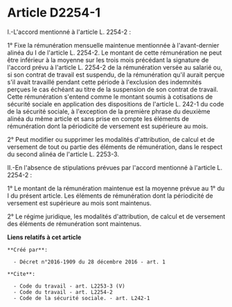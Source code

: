 # Article D2254-1

I.-L'accord mentionné à l'article L. 2254-2 : 

1° Fixe la rémunération mensuelle maintenue mentionnée à l'avant-dernier alinéa du I de l'article L. 2254-2. Le montant de
cette rémunération ne peut être inférieur à la moyenne sur les trois mois précédant la signature de l'accord prévu à
l'article L. 2254-2 de la rémunération versée au salarié ou, si son contrat de travail est suspendu, de la rémunération qu'il
aurait perçue s'il avait travaillé pendant cette période à l'exclusion des indemnités perçues le cas échéant au titre de la
suspension de son contrat de travail. Cette rémunération s'entend comme le montant soumis à cotisations de sécurité sociale
en application des dispositions de l'article L. 242-1 du code de la sécurité sociale, à l'exception de la première phrase du
deuxième alinéa du même article et sans prise en compte les éléments de rémunération dont la périodicité de versement est
supérieure au mois. 

2° Peut modifier ou supprimer les modalités d'attribution, de calcul et de versement de tout ou partie des éléments de
rémunération, dans le respect du second alinéa de l'article L. 2253-3. 

II.-En l'absence de stipulations prévues par l'accord mentionné à l'article L. 2254-2 : 

1° Le montant de la rémunération maintenue est la moyenne prévue au 1° du I du présent article. Les éléments de rémunération
dont la périodicité de versement est supérieure au mois sont maintenus. 

2° Le régime juridique, les modalités d'attribution, de calcul et de versement des éléments de rémunération sont maintenus.

**Liens relatifs à cet article**

	**Créé par**:

	  - Décret n°2016-1909 du 28 décembre 2016 - art. 1

	**Cite**:

	  - Code du travail - art. L2253-3 (V)
	  - Code du travail - art. L2254-2
	  - Code de la sécurité sociale. - art. L242-1
